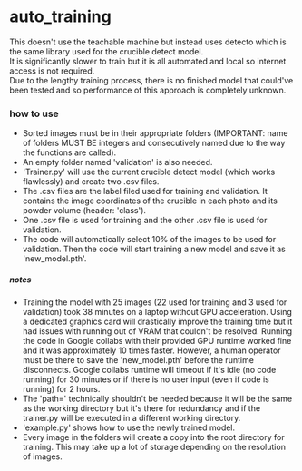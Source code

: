 # auto_training

This doesn't use the teachable machine but instead uses detecto which is the same library used for the crucible detect model. <br />
It is significantly slower to train but it is all automated and local so internet access is not required. <br />
Due to the lengthy training process, there is no finished model that could've been tested and so performance of this approach is completely unknown. <br />

### how to use 
* Sorted images must be in their appropriate folders (IMPORTANT: name of folders MUST BE integers and consecutively named due to the way the functions are called). <br />
* An empty folder named 'validation' is also needed. 
* 'Trainer.py' will use the current crucible detect model (which works flawlessly) and create two .csv files. 
* The .csv files are the label filed used for training and validation. It contains the image coordinates of the crucible in each photo and its powder volume (header: 'class'). 
* One .csv file is used for training and the other .csv file is used for validation. 
* The code will automatically select 10% of the images to be used for validation. Then the code will start training a new model and save it as 'new_model.pth'. 

##### notes
* Training the model with 25 images (22 used for training and 3 used for validation) took 38 minutes on a laptop without GPU acceleration. Using a dedicated graphics card will 
drastically improve the training time but it had issues with running out of VRAM that couldn't be resolved. Running the code in Google collabs with their provided GPU runtime 
worked fine and it was approximately 10 times faster. However, a human operator must be there to save the 'new_model.pth' before the runtime disconnects. Google collabs runtime will timeout 
if it's idle (no code running) for 30 minutes or if there is no user input (even if code is running) for 2 hours. <br />
* The 'path=' technically shouldn't be needed because it will be the same as the working directory but it's there for redundancy and if the trainer.py will be executed in a different
working directory.  <br />
* 'example.py' shows how to use the newly trained model. 
* Every image in the folders will create a copy into the root directory for training. This may take up a lot of storage depending on the resolution of images. 
